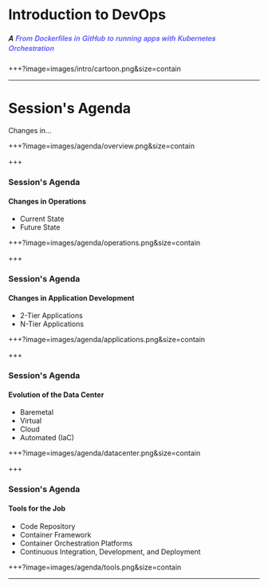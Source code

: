 # Introduction to DevOps
##### <span style="font-family:Helvetica Neue; font-weight:bold">A <span style="color:#6565ff">From Dockerfiles in GitHub to running apps with Kubernetes Orchestration</span>

+++?image=images/intro/cartoon.png&size=contain

---
# Session's Agenda

Changes in...

+++?image=images/agenda/overview.png&size=contain

+++

### Session's Agenda

#### Changes in Operations
  
  * Current State
  * Future State

+++?image=images/agenda/operations.png&size=contain

+++

### Session's Agenda

#### Changes in Application Development
  
  * 2-Tier Applications
  * N-Tier Applications

+++?image=images/agenda/applications.png&size=contain

+++

### Session's Agenda

#### Evolution of the Data Center
 
  * Baremetal
  * Virtual
  * Cloud
  * Automated (IaC)

+++?image=images/agenda/datacenter.png&size=contain

+++

### Session's Agenda

#### Tools for the Job

  * Code Repository
  * Container Framework 
  * Container Orchestration Platforms
  * Continuous Integration, Development, and Deployment

+++?image=images/agenda/tools.png&size=contain

--- 

